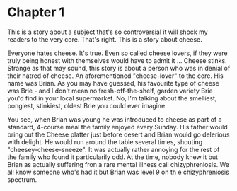 # Chapter 1


This is a story about a subject that's so controversial it will shock my
readers to the very core. That's right. This is a story about cheese.

Everyone hates cheese. It's true. Even so called cheese lovers, if they were
truly being honest with themselves would have to admit it ... Cheese stinks.
Strange as that may sound, this story is about a person who was in denial of
their hatred of cheese. An aforementioned "cheese-lover" to the core. His name
was Brian. As you may have guessed, his favourite type of cheese was Brie - and
I don't mean no fresh-off-the-shelf, garden variety Brie you'd find in your
local supermarket. No, I'm talking about the smelliest, pongiest, stinkiest,
oldest Brie you could ever imagine. 

You see, when Brian was young he was introduced to cheese as part of a
standard, 4-course meal the family enjoyed every Sunday. His father would bring
out the Cheese platter just before desert and Brian would go delerious with
delight. He would run around the table several times, shouting
"cheesey-cheese-sneeze".  It was actually rather annoying for the rest of the
family who found it particularily odd. At the time, nobody knew it but Brian as
actually suffering fron a rare mental illness call chizyphreniosis. We all know
someone who's had it but Brian was level 9 on th e chizyphreniosis spectrum.
